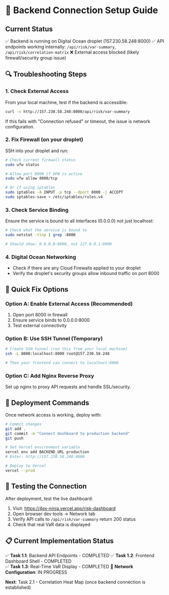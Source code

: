 # 🔧 Backend Connection Setup Guide

## Current Status
✅ Backend is running on Digital Ocean droplet (157.230.58.248:8000)
✅ API endpoints working internally: `/api/risk/var-summary`, `/api/risk/correlation-matrix`
❌ External access blocked (likely firewall/security group issue)

## 🔍 Troubleshooting Steps

### 1. Check External Access
From your local machine, test if the backend is accessible:
```bash
curl -v http://157.230.58.248:8000/api/risk/var-summary
```

If this fails with "Connection refused" or timeout, the issue is network configuration.

### 2. Fix Firewall (on your droplet)
SSH into your droplet and run:
```bash
# Check current firewall status
sudo ufw status

# Allow port 8000 if UFW is active
sudo ufw allow 8000/tcp

# Or if using iptables
sudo iptables -A INPUT -p tcp --dport 8000 -j ACCEPT
sudo iptables-save > /etc/iptables/rules.v4
```

### 3. Check Service Binding
Ensure the service is bound to all interfaces (0.0.0.0) not just localhost:
```bash
# Check what the service is bound to
sudo netstat -tlnp | grep :8000

# Should show: 0.0.0.0:8000, not 127.0.0.1:8000
```

### 4. Digital Ocean Networking
- Check if there are any Cloud Firewalls applied to your droplet
- Verify the droplet's security groups allow inbound traffic on port 8000

## 🚀 Quick Fix Options

### Option A: Enable External Access (Recommended)
1. Open port 8000 in firewall
2. Ensure service binds to 0.0.0.0:8000
3. Test external connectivity

### Option B: Use SSH Tunnel (Temporary)
```bash
# Create SSH tunnel (run this from your local machine)
ssh -L 8000:localhost:8000 root@157.230.58.248

# Then your frontend can connect to localhost:8000
```

### Option C: Add Nginx Reverse Proxy
Set up nginx to proxy API requests and handle SSL/security.

## 🔧 Deployment Commands

Once network access is working, deploy with:

```bash
# Commit changes
git add .
git commit -m "Connect dashboard to production backend"
git push

# Set Vercel environment variable
vercel env add BACKEND_URL production
# Enter: http://157.230.58.248:8000

# Deploy to Vercel
vercel --prod
```

## 🧪 Testing the Connection

After deployment, test the live dashboard:
1. Visit: https://4ex-ninja.vercel.app/risk-dashboard
2. Open browser dev tools → Network tab
3. Verify API calls to `/api/risk/var-summary` return 200 status
4. Check that real VaR data is displayed

## 📋 Current Implementation Status

✅ **Task 1.1**: Backend API Endpoints - COMPLETED
✅ **Task 1.2**: Frontend Dashboard Shell - COMPLETED  
✅ **Task 1.3**: Real-Time VaR Display - COMPLETED
🔄 **Network Configuration**: IN PROGRESS

**Next**: Task 2.1 - Correlation Heat Map (once backend connection is established)
